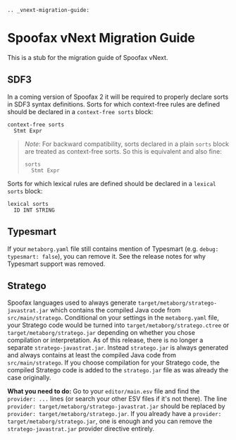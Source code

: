 ```eval_rst
.. _vnext-migration-guide:
```

# Spoofax vNext Migration Guide

This is a stub for the migration guide of Spoofax vNext.


## SDF3
In a coming version of Spoofax 2 it will be required to properly declare sorts
in SDF3 syntax definitions. Sorts for which context-free rules are defined
should be declared in a `context-free sorts` block:

    context-free sorts
      Stmt Expr

> *Note*: For backward compatibility, sorts declared in a plain `sorts` block
> are treated as context-free sorts. So this is equivalent and also fine:
>
>     sorts
>       Stmt Expr
>

Sorts for which lexical rules are defined should be declared in a
`lexical sorts` block:

    lexical sorts
      ID INT STRING

## Typesmart
If your `metaborg.yaml` file still contains mention of Typesmart (e.g. `debug: typesmart: false`), you can remove it. See the release notes for why Typesmart support was removed.

## Stratego
Spoofax languages used to always generate `target/metaborg/stratego-javastrat.jar` which contains the compiled Java code from `src/main/stratego`. Conditional on your settings in the `metaborg.yaml` file, your Stratego code would be turned into `target/metaborg/stratego.ctree` or `target/metaborg/stratego.jar` depending on whether you chose compilation or interpretation. As of this release, there is no longer a separate `stratego-javastrat.jar`. Instead `stratego.jar` is always generated and always contains at least the compiled Java code from `src/main/stratego`. If you choose compilation for your Stratego code, the compiled Stratego code is added to the `stratego.jar` file as was already the case originally. 

**What you need to do:** Go to your `editor/main.esv` file and find the `provider: ...` lines (or search your other ESV files if it's not there). The line `provider: target/metaborg/stratego-javastrat.jar` should be replaced by `provider: target/metaborg/stratego.jar`. If you already have a `provider: target/metaborg/stratego.jar`, one is enough and you can remove the `stratego-javastrat.jar` provider directive entirely. 
